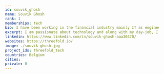 ```yaml
---
id: souvik_ghosh
name: Souvik Ghosh
rank: 1
memberships: tech
bio: I have been working in the financial industry mainly IT as engineer, architect and more recently as AI/ML engineer. I am passionate about technology and along with my day-job, I am also working as a freelance ML specialist. The technology behind threefold is convicing and the mission to build more user-centric internet. Most importantly, I am originally from India and I understand fully why access to free internet is a fundamental human right and what information warfare can do to a country. Threefold is on a mission to make it right and it would be an honour to be part of such a mission. My contributions will be mostly technical coming from a world of analytics and working on Natural Language Processing for past 2 years dedicated a good amount of my time building open-source products. My contribution for the moment is focussed around 3bot.
excerpt: I am passionate about technology and along with my day-job, I am also working as a freelance ML specialist.
linkedin: https://www.linkedin.com/in/souvik-ghosh-aaa30470/
websites: https://threefold.io/
image: ./souvik-ghosh.jpg
project_ids: threefold_tech
countries: Belgium
cities:
private: 0
---
```

